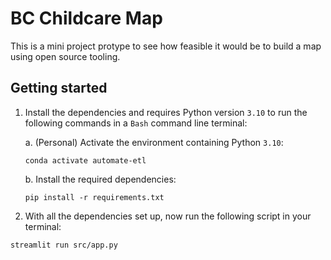 # BC Childcare Map

This is a mini project protype to see how feasible it would be to build a map using open source tooling.


## Getting started

1. Install the dependencies and requires Python version `3.10` to run the following commands in a `Bash` command line terminal:

    a. (Personal) Activate the environment containing Python `3.10`: 
    ```
    conda activate automate-etl
    ```

    b. Install the required dependencies:
    ```
    pip install -r requirements.txt
    ```

2. With all the dependencies set up, now run the following script in your terminal:
```
streamlit run src/app.py
```
